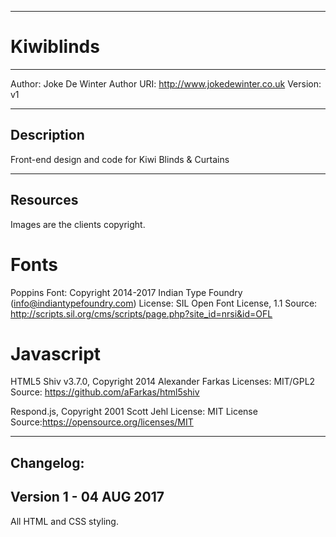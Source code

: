 -------------------------------------------------------------------------------------
# Kiwiblinds
-------------------------------------------------------------------------------------

Author: Joke De Winter
Author URI: http://www.jokedewinter.co.uk
Version: v1

-------------------------------------------------------------------------------------
Description
-------------------------------------------------------------------------------------
Front-end design and code for Kiwi Blinds & Curtains

-------------------------------------------------------------------------------------
Resources
-------------------------------------------------------------------------------------
Images are the clients copyright.

# Fonts
Poppins Font: Copyright 2014-2017 Indian Type Foundry (info@indiantypefoundry.com)
License: SIL Open Font License, 1.1
Source: http://scripts.sil.org/cms/scripts/page.php?site_id=nrsi&id=OFL

# Javascript
HTML5 Shiv v3.7.0, Copyright 2014 Alexander Farkas
Licenses: MIT/GPL2
Source: https://github.com/aFarkas/html5shiv

Respond.js, Copyright 2001 Scott Jehl
License: MIT License
Source:https://opensource.org/licenses/MIT

-------------------------------------------------------------------------------------
Changelog:
-------------------------------------------------------------------------------------

Version 1 - 04 AUG 2017
--------------------------

All HTML and CSS styling.